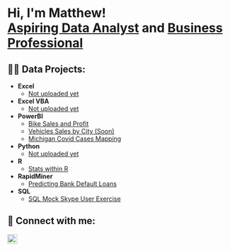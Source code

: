 <h1>Hi, I'm Matthew! <br/><a href="https://github.com/silveri-matthew">Aspiring Data Analyst</a> and <a href="https://www.linkedin.com/in/matthew-silveri/">Business Professional</a></h1>

<h2>👨‍💻 Data Projects:</h2>

- <b>Excel</b>
  - [Not uploaded yet](https://github.com/)
- <b>Excel VBA</b>
  - [Not uploaded yet ](https://github.com/)
- <b>PowerBI</b>
  - [Bike Sales and Profit](https://github.com/silveri-matthew/PowerBIBikeSales)
  - [Vehicles Sales by City (Soon)](https://github.com/silveri-matthew/)
  - [Michigan Covid Cases Mapping](https://github.com/silveri-matthew/PowerBICovidCasesMI)
- <b>Python</b>
  - [Not uploaded yet ](https://github.com/)
- <b>R</b>
  - [Stats within R](https://github.com/silveri-matthew/FunctionsInR)
- <b>RapidMiner</b>
  - [Predicting Bank Default Loans](https://github.com/silveri-matthew/RapidMinerPredictiveBankDeafult)
- <b>SQL</b>
  - [SQL Mock Skype User Exercise](https://github.com/silveri-matthew/SQLSkypeExercise)

<h2> 🤳 Connect with me:</h2>

[<img align="left" alt="JoshMadakor | LinkedIn" width="22px" src="https://cdn.jsdelivr.net/npm/simple-icons@v3/icons/linkedin.svg" />][linkedin]

[linkedin]: https://www.linkedin.com/in/matthew-silveri/

<!--
**silveri-matthew/silveri-matthew** is a ✨ _special_ ✨ repository because its `README.md` (this file) appears on your GitHub profile.

Here are some ideas to get you started:

- 🔭 I’m currently working on ...
- 🌱 I’m currently learning ...
- 👯 I’m looking to collaborate on ...
- 🤔 I’m looking for help with ...
- 💬 Ask me about ...
- 📫 How to reach me: ...
- 😄 Pronouns: ...
- ⚡ Fun fact: ...
-->
